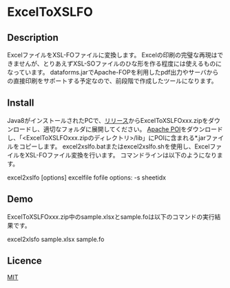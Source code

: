 # ExcelToXSLFO

## Description
ExcelファイルをXSL-FOファイルに変換します。
Excelの印刷の完璧な再現はできませんが、とりあえずXSL-SOファイルのひな形を作る程度には使えるものになっています。
dataforms.jarでApache-FOPを利用したpdf出力やサーバからの直接印刷をサポートする予定なので、前段階で作成したツールになります。

## Install
Java8がインストールされたPCで、[リリース](https://github.com/takayanagi2087/ExcelToXSLFO/releases)からExcelToXSLFOxxx.zipをダウンロードし、適切なフォルダに展開してください。
[Apache POI](https://poi.apache.org/)をダウンロードし、「<ExcelToXSLFOxxx.zipのディレクトリ>/lib」にPOIに含まれる*.jarファイルをコピーします。
excel2xslfo.batまたはexcel2xslfo.shを使用し、ExcelファイルをXSL-FOファイル変換を行います。
コマンドラインは以下のようになります。

excel2xslfo [options] excelfile fofile
options:
-s sheetidx

## Demo
ExcelToXSLFOxxx.zip中のsample.xlsxとsample.foは以下のコマンドの実行結果です。

excel2xlsfo sample.xlsx sample.fo

## Licence
[MIT](https://github.com/takayanagi2087/dataforms/blob/master/LICENSE)





